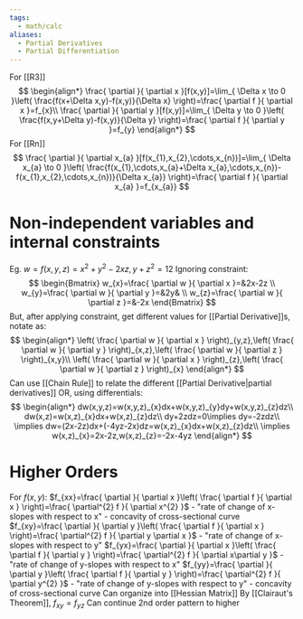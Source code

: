 ```yaml
---
tags:
  - math/calc
aliases:
  - Partial Derivatives
  - Partial Differentiation
---
```

For [[R3]]
$$
\begin{align*}
\frac{ \partial  }{ \partial x }[f(x,y)]=\lim_{ \Delta x \to 0 }\left( \frac{f(x+\Delta x,y)-f(x,y)}{\Delta x} \right)=\frac{ \partial f }{ \partial x }=f_{x}\\
\frac{ \partial  }{ \partial y }[f(x,y)]=\lim_{ \Delta y \to 0 }\left( \frac{f(x,y+\Delta y)-f(x,y)}{\Delta y} \right)=\frac{ \partial f }{ \partial y }=f_{y}
\end{align*}
$$
For [[Rn]]
$$
\frac{ \partial }{ \partial x_{a} }[f(x_{1},x_{2},\cdots,x_{n})]=\lim_{ \Delta x_{a} \to 0 }\left( \frac{f(x_{1},\cdots,x_{a}+\Delta x_{a},\cdots,x_{n})-f(x_{1},x_{2},\cdots,x_{n})}{\Delta x_{a}} \right)=\frac{ \partial f }{ \partial x_{a} }=f_{x_{a}}
$$
# Non-independent variables and internal constraints
Eg. $w=f(x,y,z)=x^{2}+y^{2}-2xz,y+z^{2}=12$
Ignoring constraint:
$$
\begin{Bmatrix}
w_{x}=\frac{ \partial w }{ \partial x }=&2x-2z \\
w_{y}=\frac{ \partial w }{ \partial y }=&2y& \\
w_{z}=\frac{ \partial w }{ \partial z }=&-2x
\end{Bmatrix}
$$
But, after applying constraint, get different values for [[Partial Derivative]]s, notate as:
$$
\begin{align*}
\left( \frac{ \partial w }{ \partial x }  \right)_{y,z},\left( \frac{ \partial w }{ \partial y }  \right)_{x,z},\left( \frac{ \partial w }{ \partial z }  \right)_{x,y}\\
\left( \frac{ \partial w }{ \partial x }  \right)_{z},\left( \frac{ \partial w }{ \partial z }  \right)_{x}
\end{align*}
$$
Can use [[Chain Rule]] to relate the different [[Partial Derivative|partial derivatives]]
OR, using differentials:
$$
\begin{align*}
dw(x,y,z)=w(x,y,z)_{x}dx+w(x,y,z)_{y}dy+w(x,y,z)_{z}dz\\
dw(x,z)=w(x,z)_{x}dx+w(x,z)_{z}dz\\
dy+2zdz=0\implies dy=-2zdz\\
\implies dw=(2x-2z)dx+(-4yz-2x)dz=w(x,z)_{x}dx+w(x,z)_{z}dz\\
\implies w(x,z)_{x}=2x-2z,w(x,z)_{z}=-2x-4yz
\end{align*}
$$
# Higher Orders
For $f(x,y)$:
$f_{xx}=\frac{ \partial }{ \partial x }\left( \frac{ \partial f }{ \partial x } \right)=\frac{ \partial^{2} f }{ \partial x^{2} }$ - "rate of change of x-slopes with respect to x" - concavity of cross-sectional curve
$f_{xy}=\frac{ \partial }{ \partial y }\left( \frac{ \partial f }{ \partial x } \right)=\frac{ \partial^{2} f }{ \partial y \partial x }$ - "rate of change of x-slopes with respect to y"
$f_{yx}=\frac{ \partial }{ \partial x }\left( \frac{ \partial f }{ \partial y } \right)=\frac{ \partial^{2} f }{ \partial x\partial y }$ - "rate of change of y-slopes with respect to x"
$f_{yy}=\frac{ \partial }{ \partial y }\left( \frac{ \partial f }{ \partial y } \right)=\frac{ \partial^{2} f }{ \partial y^{2} }$ - "rate of change of y-slopes with respect to y" - concavity of cross-sectional curve
Can organize into [[Hessian Matrix]]
By [[Clairaut's Theorem]], $f_{xy}=f_{yz}$
Can continue 2nd order pattern to higher 